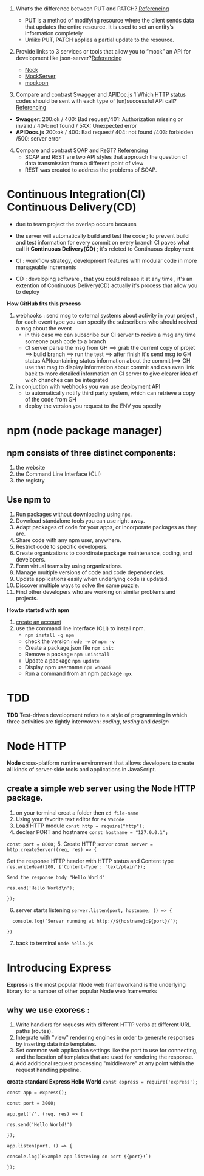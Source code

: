 
#
1.  What’s the difference between PUT and PATCH? [Referencing](https://rapidapi.com/)
    * PUT is a method of modifying resource where the client sends data that updates the entire resource. It is used to set an entity’s information completely
    * Unlike PUT, PATCH applies a partial update to the resource.

2. Provide links to 3 services or tools that allow you to “mock” an API for development like json-server?[Referencing](nordicapis)
    * [Nock](https://github.com/nock/nock)
    * [MockServer](https://www.mock-server.com/)
    * [mockoon](https://mockoon.com/)

3. Compare and contrast Swagger and APIDoc.js 1 Which HTTP status codes should be sent with each type of (un)successful API call? [Referencing](nordicapis)
* **Swagger**: 200:ok / 400: Bad request/401: Authorization missing or invalid / 404: not found	/ 5XX: Unexpected error
* **APIDocs.js** 200:ok / 400: Bad request/ 404: not found	/403: forbidden	/500: server error	
	
4. Compare and contrast SOAP and ReST? [Referencing](raygun)
    * SOAP and REST are two API styles that approach the question of data transmission from a different point of view
    * REST was created to address the problems of SOAP.


# Continuous Integration(CI) Continuous Delivery(CD)
* due to team project the overlap occure becaues 
* the server will automatically build and test the code ; to prevent build and test information for every commit on every branch CI paves what call it **Continuous Delivery(CD)** ; it's releted to Continuous deployment 

* CI : workflow strategy, development features with modular code in more manageable increments 

* CD :  developing software , that you could release it at any time , it's an extention of Continuous Delivery(CD) actually it's process that allow you to deploy 

**How GitHub fits this process**
1. webhooks : send msg to external systems about activity in your project , for each event type you can specify the subscribers who should recived a msg about the event 
    * in this case we can subscribe our CI server to recive a msg any time  someone push code to a branch
    * CI server parse the msg from GH ==> grab the current copy of projet ==> build branch ==> run the test ==> after finish it's send msg to GH status API(containing status information about the commit )==> GH use that msg to display information about commit and can even link back to more detailed information on CI server to give clearer idea of wich chanches can be integrated 
2. in conjuction with webhooks you van use deployment API 
    * to automatically notify third party system, which can retrieve a copy of the code from GH 
    * deploy the version you request to the ENV  you specify 

 # npm (node package manager)

 ## npm consists of three distinct components:

1. the website
2. the Command Line Interface (CLI)
3. the registry

## Use npm to 
1. Run packages without downloading using ``npx``.
2. Download standalone tools you can use right away.
3. Adapt packages of code for your apps, or incorporate packages as they are.
4. Share code with any npm user, anywhere.
5. Restrict code to specific developers.
6. Create organizations to coordinate package maintenance, coding, and developers.
7. Form virtual teams by using organizations.
8. Manage multiple versions of code and code dependencies.
9. Update applications easily when underlying code is updated.
10. Discover multiple ways to solve the same puzzle.
11. Find other developers who are working on similar problems and projects.

**Howto started with npm**
1. [create an account](http://www.npmjs.com/~*yourusername*)
2. use the command line interface (CLI) to install npm. 
    * ``npm install -g npm``
    * check the version ``node -v`` or ``npm -v`` 
    * Create a package.json file ``npm init``
    * Remove a package ``npm uninstall``
    * Update a package ``npm update``
    * Display npm username ``npm whoami``
    * Run a command from an npm package ``npx``


# TDD
**TDD** Test-driven development refers to a style of programming in which three activities are tightly interwoven: *coding*, *testing* and *design*


# Node HTTP 

**Node** cross-platform runtime environment that allows developers to create all kinds of server-side tools and applications in JavaScript. 

## create a simple web server using the Node HTTP package.
1. on your terminal creat a folder then ``cd file-name``
2. Using your favorite text editor for ex ``VScode``
3. Load HTTP module ``const http = require("http");``
4. declear PORT and hostname
``const hostname = "127.0.0.1";``

``const port = 8000;``
5. Create HTTP server ``const server = http.createServer((req, res) => {``

   Set the response HTTP header with HTTP status and Content type
   ``res.writeHead(200, {'Content-Type': 'text/plain'});``

    Send the response body "Hello World"
   ``res.end('Hello World\n');``

```});```

6. server starts listening
``server.listen(port, hostname, () => {``

 ``  console.log(`Server running at http://${hostname}:${port}/`);``

``})``

7. back to terminal ``node hello.js``

# Introducing Express
**Express** is the most popular Node web frameworkand is the underlying library for a number of other popular Node web frameworks

## why we use exoress :
1. Write handlers for requests with different HTTP verbs at different URL paths (routes).
2. Integrate with "view" rendering engines in order to generate responses by inserting data into templates.
3. Set common web application settings like the port to use for connecting, and the location of templates that are used for rendering the response.
4. Add additional request processing "middleware" at any point within the request handling pipeline.

**create standard Express Hello World**
``const express = require('express');``

``const app = express();``

``const port = 3000;``

``app.get('/', (req, res) => {``

  ``res.send('Hello World!')``

``});``


``app.listen(port, () => {``

  ``console.log(`Example app listening on port ${port}!`)``

``});``

